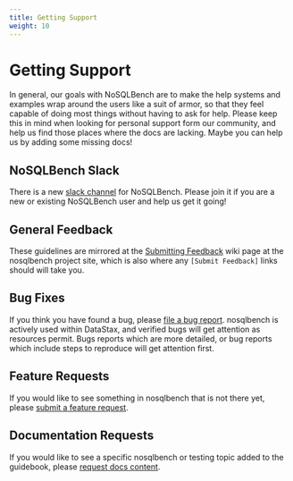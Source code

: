 ```yaml
---
title: Getting Support
weight: 10
---
```


# Getting Support

In general, our goals with NoSQLBench are to make the help systems and examples wrap around the users like
a suit of armor, so that they feel capable of doing most things without having to ask for help. Please
keep this in mind when looking for personal support form our community, and help us find those places
where the docs are lacking. Maybe you can help us by adding some missing docs!
     
## NoSQLBench Slack

There is a new [slack channel](https://join.slack.com/t/nosqlbench/shared_invite/zt-cu9f2jpe-XiHN3SsUDcjkVgxaURFuaw) for NoSQLBench.
Please join it if you are a new or existing NoSQLBench user and help us get it going!

## General Feedback

These guidelines are mirrored at the [Submitting Feedback](https://github.com/nosqlbench/nosqlbench/wiki/Submitting-Feedback)
wiki page at the nosqlbench project site, which is also where any `[Submit Feedback]` links should will take you.

## Bug Fixes

If you think you have found a bug, please [file a bug report](https://github.com/nosqlbench/nosqlbench/issues/new?labels=bug).
nosqlbench is actively used within DataStax, and verified bugs will get attention as resources permit. Bugs reports which are
more detailed, or bug reports which include steps to reproduce will get attention first.

## Feature Requests

If you would like to see something in nosqlbench that is not there yet,
please [submit a feature request](https://github.com/nosqlbench/nosqlbench/issues/new?labels=feature).

## Documentation Requests

If you would like to see a specific nosqlbench or testing topic added to the guidebook, please
[request docs content](https://github.com/nosqlbench/nosqlbench/issues/new?labels=docs).

